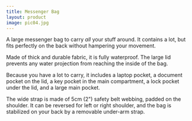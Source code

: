 ```yaml
---
title: Messenger Bag
layout: product
image: pic04.jpg
---
```


A large messenger bag to carry _all_ your stuff around. It contains a lot, but fits perfectly on the back without hampering your movement.

Made of thick and durable fabric, it is fully waterproof. The large lid prevents any water projection from reaching the inside of the bag.

Because you have a lot to carry, it includes  a laptop pocket, a document pocket on the lid, a key pocket in the main compartment, a lock pocket under the lid, and a large main pocket.

The wide strap is made of 5cm (2") safety belt webbing, padded on the shoulder. It can be reversed for left or right shoulder, and the bag is stabilized on your back by a removable under-arm strap.
